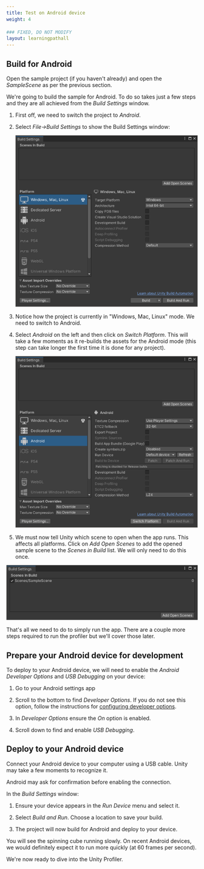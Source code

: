 ```yaml
---
title: Test on Android device
weight: 4

### FIXED, DO NOT MODIFY
layout: learningpathall
---
```


## Build for Android

Open the sample project (if you haven't already) and open the _SampleScene_ as per the previous section.

We're going to build the sample for Android. To do so takes just a few steps and they are all achieved from the _Build Settings_ window.

1. First off, we need to switch the project to _Android_.

1. Select _File->Build Settings_ to show the Build Settings window:

    ![Build Settings window#center](images/build-settings.png "Figure 1. Build Settings window")

1. Notice how the project is currently in "Windows, Mac, Linux" mode. We need to switch to Android.

1. Select _Android_ on the left and then click on _Switch Platform_. This will take a few moments as it re-builds the assets for the Android mode (this step can take longer the first time it is done for any project).

    ![Switch platform to Android#center](images/build-settings-switch-platform.png "Figure 2. Switch platform to Android")

1. We must now tell Unity which scene to open when the app runs. This affects all platforms. Click on _Add Open Scenes_ to add the opened sample scene to the _Scenes in Build_ list. We will only need to do this once.

![Scenes in Build#center](images/build-settings-scenes-in-build.png "Figure 3. Scenes in Build list")

That's all we need to do to simply run the app. There are a couple more steps required to run the profiler but we'll cover those later.

## Prepare your Android device for development

To deploy to your Android device, we will need to enable the _Android Developer Options_ and _USB Debugging_ on your device:

1. Go to your Android settings app

1. Scroll to the bottom to find _Developer Options_. If you do not see this option, follow the instructions for [configuring developer options](https://developer.android.com/studio/debug/dev-options).

1. In _Developer Options_ ensure the _On_ option is enabled.

1. Scroll down to find and enable _USB Debugging_.

## Deploy to your Android device

Connect your Android device to your computer using a USB cable. Unity may take a few moments to recognize it.

Android may ask for confirmation before enabling the connection.

In the _Build Settings_ window:

1. Ensure your device appears in the _Run Device_ menu and select it.

1. Select _Build and Run_. Choose a location to save your build.

1. The project will now build for Android and deploy to your device.

You will see the spinning cube running slowly. On recent Android devices, we would definitely expect it to run more quickly (at 60 frames per second).

We're now ready to dive into the Unity Profiler.
